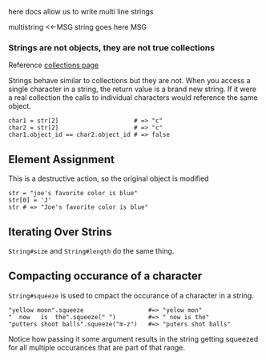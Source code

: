 here docs allow us to write multi line strings

multistring <<-MSG
string goes here
MSG

### Strings are not objects, they are not true collections 

Reference [collections page](https://launchschool.com/lessons/85376b6d/assignments/39c98ed0) 

Strings behave similar to collections but they are not. When you access a single character in a string, the return value is a brand new string. If it were a real collection the calls to individual characters would reference the same object.
```
char1 = str[2]                     # => "c"
char2 = str[2]                     # => "c"
char1.object_id == char2.object_id # => false
```

## Element Assignment
This is a destructive action, so the original object is modified
```
str = "joe's favorite color is blue"
str[0] = 'J'
str # => "Joe's favorite color is blue"
```

## Iterating Over Strins
`String#size` and `String#length` do the same thing.


## Compacting occurance of a character
`String#squeeze` is used to cmpact the occurance of a character in a string. 
```
"yellow moon".squeeze                  #=> "yelow mon"
"  now   is  the".squeeze(" ")         #=> " now is the"
"putters shoot balls".squeeze("m-z")   #=> "puters shot balls"
```

Notice how passing it some argument results in the string getting squeezed for all multiple occurances that are part of that range.